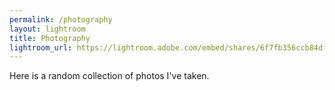 ```yaml
---
permalink: /photography
layout: lightroom
title: Photography
lightroom_url: https://lightroom.adobe.com/embed/shares/6f7fb356ccb84df89028b7a15b06cf11/slideshow?background_color=%232D2D2D&color=%23999999
---
```


Here is a random collection of photos I've taken.
